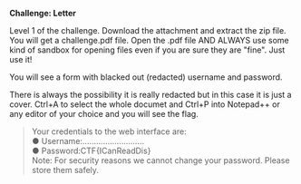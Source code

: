 **Challenge: Letter**

Level 1 of the challenge. Download the attachment and extract the zip file. You will get a challenge.pdf file.
Open the .pdf file AND ALWAYS use some kind of sandbox for opening files even if you are sure they are "fine". Just use it!

You will see a form with blacked out (redacted) username and password.

There is always the possibility it is really redacted but in this case it is just a cover. Ctrl+A to select the whole documet and Ctrl+P into Notepad++ or
any editor of your choice and you will see the flag.

> Your credentials to the web interface are:<br/>
> ● Username:​...........................<br/>
> ● Password: ​CTF{ICanReadDis}<br/>
> Note​: For security reasons we cannot change your password. Please store them safely.<br/>



